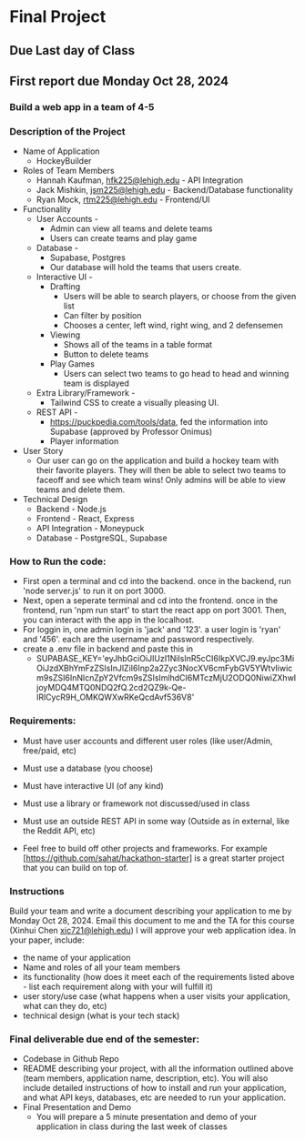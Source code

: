 # Final Project

## Due Last day of Class
## First report due Monday Oct 28, 2024

### Build a web app in a team of 4-5

### Description of the Project
* Name of Application
	* HockeyBuilder 
* Roles of Team Members
	* Hannah Kaufman, hfk225@lehigh.edu  - API Integration
	* Jack Mishkin, jsm225@lehigh.edu  - Backend/Database functionality
	* Ryan Mock, rtm225@lehigh.edu - Frontend/UI
* Functionality
	* User Accounts - 
		* Admin can view all teams and delete teams
		* Users can create teams and play game
	* Database - 
		* Supabase, Postgres
		* Our database will hold the teams that users create. 
	* Interactive UI - 
		* Drafting
			* Users will be able to search players, or choose from the given list
			* Can filter by position
			* Chooses a center, left wind, right wing, and 2 defensemen
		* Viewing
			* Shows all of the teams in a table format
			* Button to delete teams
		* Play Games
			* Users can select two teams to go head to head and winning team is displayed
	* Extra Library/Framework - 
		* Tailwind CSS to create a visually pleasing UI.
	* REST API - 
		* https://puckpedia.com/tools/data, fed the information into Supabase (approved by Professor Onimus)
		* Player information
* User Story
	* Our user can go on the application and build a hockey team with their favorite players. They will then be able to select two teams to faceoff and see which team wins! Only admins will be able to view teams and delete them.
* Technical Design
	* Backend - Node.js
	* Frontend - React, Express
	* API Integration - Moneypuck
	* Database - PostgreSQL, Supabase

### How to Run the code:
* First open a terminal and cd into the backend. once in the backend, run 'node server.js' to run it on port 3000.
* Next, open a seperate terminal and cd into the frontend. once in the frontend, run 'npm run start' to start the react app on port 3001. Then, you can interact with the app in the localhost. 
* For loggin in, one admin login is 'jack' and '123'. a user login is 'ryan' and '456'. each are the username and password respectively. 
* create a .env file in backend and paste this in
	* SUPABASE_KEY='eyJhbGciOiJIUzI1NiIsInR5cCI6IkpXVCJ9.eyJpc3MiOiJzdXBhYmFzZSIsInJlZiI6Inp2a2Zyc3NocXV6cmFybGV5YWtvIiwicm9sZSI6InNlcnZpY2Vfcm9sZSIsImlhdCI6MTczMjU2ODQ0NiwiZXhwIjoyMDQ4MTQ0NDQ2fQ.2cd2QZ9k-Qe-lRlCycR9H_OMKQWXwRKeQcdAvf536V8'


### Requirements:
* Must have user accounts and different user roles (like user/Admin, free/paid, etc)
* Must use a database (you choose)
* Must have interactive UI (of any kind)
* Must use a library or framework not discussed/used in class
* Must use an outside REST API in some way (Outside as in external, like the Reddit API, etc)

* Feel free to build off other projects and frameworks. For example [https://github.com/sahat/hackathon-starter] is a great starter project that you can build on top of. 

### Instructions
Build your team and write a document describing your application to me by Monday Oct 28, 2024. Email this document to me and the TA for this course (Xinhui Chen xic721@lehigh.edu)  I will approve your web application idea. In your paper, include:
* the name of your application
* Name and roles of all your team members
* its functionality (how does it meet each of the requirements listed above - list each requirement along with your will fulfill it)
* user story/use case (what happens when a user visits your application, what can they do, etc)
* technical design (what is your tech stack)


### Final deliverable due end of the semester:
* Codebase in Github Repo
* README describing your project, with all the information outlined above (team members, application name, description, etc). You will also include detailed instructions of how to install and run your application, and what API keys, databases, etc are needed to run your application.
* Final Presentation and Demo
  * You will prepare a 5 minute presentation and demo of your application in class during the last week of classes

